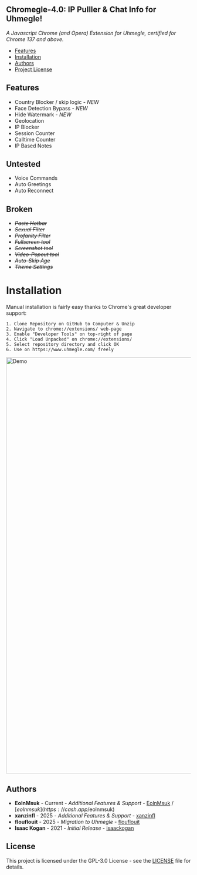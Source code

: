## Chromegle-4.0: IP Pulller & Chat Info for Uhmegle!
*A Javascript Chrome (and Opera) Extension for Uhmegle, certified for Chrome 137 and above.*

- [Features](#features)
- [Installation](#installation)
- [Authors](#authors)
- [Project License](#license)

## Features
- Country Blocker / skip logic - *NEW*
- Face Detection Bypass - *NEW*
- Hide Watermark - *NEW*
- Geolocation
- IP Blocker
- Session Counter
- Calltime Counter
- IP Based Notes

## Untested
- Voice Commands
- Auto Greetings
- Auto Reconnect

## Broken
- *~~Paste Hotbar~~*
- *~~Sexual Filter~~*
- *~~Profanity Filter~~*
- *~~Fullscreen tool~~*
- *~~Screenshot tool~~*
- *~~Video-Popout tool~~*
- *~~Auto-Skip Age~~*
- *~~Theme Settings~~*

# Installation

Manual installation is fairly easy thanks to Chrome's great developer support:
```
1. Clone Repository on GitHub to Computer & Unzip
2. Navigate to chrome://extensions/ web-page
3. Enable "Developer Tools" on top-right of page
4. Click "Load Unpacked" on chrome://extensions/
5. Select repository directory and click OK
6. Use on https://www.uhmegle.com/ freely
```

<img width="1050" height="1134" alt="Demo" src="https://github.com/user-attachments/assets/0ed177b8-5c72-43ce-b55a-030e02be9ab0" />


## Authors

* **EolnMsuk** - Current - *Additional Features & Support* - [EolnMsuk](https://github.com/EolnMsuk) / [$eolnmsuk](https://cash.app/$eolnmsuk)
* **xanzinfl** - 2025 - *Additional Features & Support* - [xanzinfl](https://github.com/xanzinfl)
* **flouflouit** - 2025 - *Migration to Uhmegle* - [flouflouit](https://github.com/flouflouit)
* **Isaac Kogan** - 2021 - *Initial Release* - [isaackogan](https://github.com/isaackogan)

## License

This project is licensed under the GPL-3.0 License - see the [LICENSE](LICENSE) file for details.
